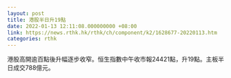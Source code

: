 ```yaml
---
layout: post
title: 港股半日升19點
date: 2022-01-13 12:11:08.000000000 +08:00
link: https://news.rthk.hk/rthk/ch/component/k2/1628677-20220113.htm
categories: rthk
---
```


港股高開逾百點後升幅逐步收窄。恒生指數中午收市報24421點，升19點。主板半日成交788億元。
